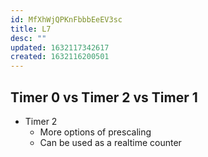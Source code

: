 ```yaml
---
id: MfXhWjQPKnFbbbEeEV3sc
title: L7
desc: ""
updated: 1632117342617
created: 1632116200501
---
```


## Timer 0 vs Timer 2 vs Timer 1

- Timer 2
  - More options of prescaling
  - Can be used as a realtime counter

